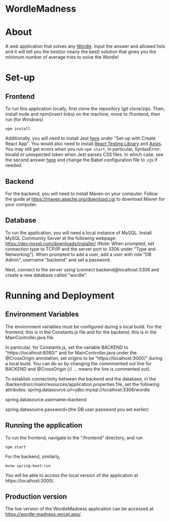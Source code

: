 # WordleMadness

# About

A web application that solves any [Wordle](). Input the answer and allowed lists and it will tell you the best(or nearly the best) solution that gives you the minimum number of average tries to solve the Wordle! 


# Set-up

## Frontend

To run this application locally, first clone the repository (git clone/zip). Then, install node and npm(insert links) on the machine, move to /frontend, then run (for Windows) 

```npm install```

Additionally, you will need to install Jest [here](https://jestjs.io/docs/tutorial-react) under "Set-up with Create React App". You would also need to install [React Testing Library](https://testing-library.com/docs/react-testing-library/intro/) and [Axios](https://axios-http.com/docs/intro). You may still get errors when you run `npm start`, in particular, SyntaxError: Invalid or unexpected token when Jest parses CSS files. In which case, see the second answer [here](https://stackoverflow.com/questions/54627028/jest-unexpected-token-when-importing-css) and change the Babel configuration file to .cjs if needed.

## Backend

For the backend, you will need to install Maven on your computer. Follow the guide at https://maven.apache.org/download.cgi to download Maven for your computer.

## Database

To run the application, you will need a local instance of MySQL. Install MySQL Community Server at the following webpage: https://dev.mysql.com/downloads/installer/ (Note: When prompted, set connection type to TCP/IP and the server port to 3306 under "Type and Networking"). When prompted to add a user, add a user with role "DB Admin", username "backend" and set a password.

Next, connect to the server using \connect backend@localhost:3306 and create a new database called "wordle".

# Running and Deployment

## Environment Variables

The environment variables must be configured during a local build. For the frontend, this is in the Constants.js file and for the backend, this is in the MainController.java file.

In particular, for Constants.js, set the variable BACKEND to "https://localhost:8080/" and for MainController.java under the @CrossOrigin annotation, set origins to be "https://localhost:3000/" during a local build. You can do so by changing the commmented out line for BACKEND and @CrossOrigin (// ... means the line is commented out).

To establish connectivity between the backend and the database, in the /backend/src/main/resources/application.properties file, set the following attributes:
spring.datasource.url=jdbc:mysql://localhost:3306/wordle

spring.datasource.username=backend

spring.datasource.password=(the DB user password you set earlier)

## Running the application

To run the frontend, navigate to the "/frontend" directory, and run 

`npm start`

For the backend, similarly, 

`mvnw spring-boot:run`

You will be able to access the local version of the application at https://localhost:3000/.


## Production version

The live version of the WordleMadness application can be accessed at https://wordle-madness.vercel.app/.
